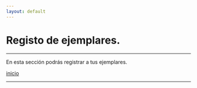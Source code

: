 ```yaml
---
layout: default
---
```


# Registo de ejemplares.
***
En esta sección podrás registrar a tus ejemplares.

[inicio](./)

***
